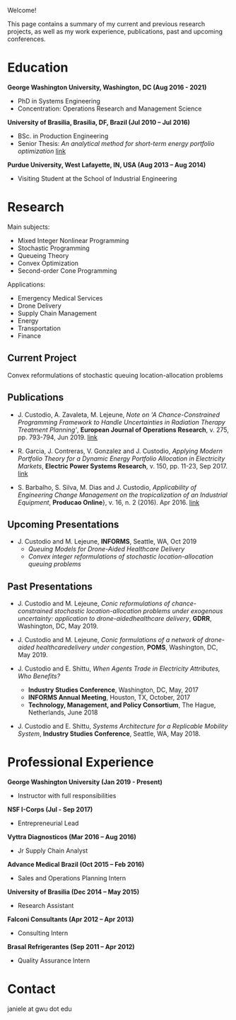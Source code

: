 Welcome!

This page contains a summary of my current and previous research projects, as well as my work experience, publications, past and upcoming conferences.

# Education
**George Washington University, Washington, DC (Aug 2016 -  2021)**
- PhD in Systems Engineering 
- Concentration: Operations Research and Management Science

**University of Brasilia, Brasilia, DF, Brazil (Jul 2010 – Jul 2016)**
- BSc. in Production Engineering
- Senior Thesis: _An analytical method for short-term energy portfolio optimization_ [link](href{http://bdm.unb.br/bitstream/10483/15646/1/2016_JanieleEduardaSilvaCostaCustodio_tcc.pdf)

**Purdue University, West Lafayette, IN, USA (Aug 2013 – Aug 2014)**
- Visiting Student at the School of Industrial Engineering

# Research
Main subjects:
- Mixed Integer Nonlinear Programming
- Stochastic Programming
- Queueing Theory
- Convex Optimization
- Second-order Cone Programming

Applications: 
- Emergency Medical Services
- Drone Delivery
- Supply Chain Management
- Energy
- Transportation
- Finance

## Current Project
Convex reformulations of stochastic queuing location-allocation problems

## Publications
- J. Custodio, A. Zavaleta, M. Lejeune, _Note on 'A Chance-Constrained Programming Framework to Handle Uncertainties in Radiation Therapy Treatment Planning'_, **European Journal of Operations Research**,  v. 275, pp. 793-794, Jun 2019. [link](https://doi.org/10.1016/j.ejor.2018.11.071)

- R. Garcia, J. Contreras, V. Gonzalez and  J. Custodio, _Applying Modern Portfolio Theory for a Dynamic Energy Portfolio Allocation in Electricity Markets_, **Electric Power Systems Research**, v. 150, pp. 11-23, Sep 2017. 
[link](https://doi.org/10.1016/j.epsr.2017.04.026)

- S. Barbalho, S. Silva, M. Dias and J. Custodio, _Applicability of Engineering Change Management on the tropicalization of an Industrial Equipment_, **Producao Online**},  v. 16, n. 2 (2016). Apr 2016. [link](http://dx.doi.org/10.14488/1676-1901.v16i2.2198)

## Upcoming Presentations
- J. Custodio and M. Lejeune, **INFORMS**, Seattle, WA, Oct 2019
  - _Queuing Models for Drone-Aided Healthcare Delivery_
  - _Convex integer reformulations of stochastic location-allocation queuing problems_

## Past Presentations

- J. Custodio and M. Lejeune, _Conic  reformulations  of  chance-constrained stochastic location-allocation problems under exogenous uncertainty:  application to drone-aidedhealthcare delivery_, **GDRR**, Washington, DC, May 2019.

- J. Custodio and M. Lejeune, _Conic formulations of a network of drone-aided healthcaredelivery under congestion_, **POMS**, Washington, DC, May 2019.

- J. Custodio and E. Shittu, _When Agents Trade in Electricity Attributes, Who Benefits?_
  - **Industry Studies Conference**, Washington, DC, May, 2017
  - **INFORMS Annual Meeting**, Houston, TX, October, 2017
  - **Technology, Management, and Policy Consortium**, The Hague, Netherlands, June 2018
  
- J. Custodio and E. Shittu, _Systems  Architecture  for  a  Replicable  Mobility  System_, **Industry Studies Conference**, Seattle, WA, May 2018.

# Professional Experience

**George Washington University (Jan 2019 - Present)**
- Instructor with full responsibilities

**NSF I-Corps (Jul - Sep 2017)**
- Entrepreneurial Lead

**Vyttra Diagnosticos (Mar 2016 – Aug 2016)**
- Jr Supply Chain Analyst

**Advance Medical Brazil (Oct 2015 – Feb 2016)**
- Sales and Operations Planning Intern

**University of Brasilia (Dec 2014 – May 2015)**
- Research Assistant

**Falconi Consultants (Apr 2012 – Apr 2013)**
- Consulting Intern

**Brasal Refrigerantes (Sep 2011 – Apr 2012)**
- Quality Assurance Intern

# Contact

janiele at gwu dot edu

